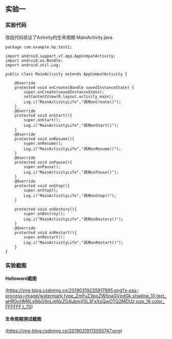 ## 实验一

### 实验代码
改段代码验证了Activity的生命周期
MainActivity.java
```
package com.example.hp.test1;

import android.support.v7.app.AppCompatActivity;
import android.os.Bundle;
import android.util.Log;

public class MainActivity extends AppCompatActivity {

    @Override
    protected void onCreate(Bundle savedInstanceState) {
        super.onCreate(savedInstanceState);
        setContentView(R.layout.activity_main);
        Log.i("MainActivityLife","调用onCreate()");
    }
    @Override
    protected void onStart(){
        super.onStart();
        Log.i("MainActivityLife","调用onStart()");
    }
    @Override
    protected void onResume(){
        super.onResume();
        Log.i("MainActivityLife","调用onResume()");
    }
    @Override
    protected void onPause(){
        super.onPause();
        Log.i("MainActivityLife","调用onPause()");
    }
    @Override
    protected void onStop(){
        super.onStop();
        Log.i("MainActivityLife","调用onStop()");
    }

    protected void onDestory(){
        super.onDestroy();
        Log.i("MainActivityLife","调用onDestory()");
    }
    @Override
    protected void onRestart(){
        super.onRestart();
        Log.i("MainActivityLife","调用onRestart()");
    }
}

```
### 实验截图
#### Helloword截图
(https://img-blog.csdnimg.cn/20190319235917995.png?x-oss-process=image/watermark,type_ZmFuZ3poZW5naGVpdGk,shadow_10,text_aHR0cHM6Ly9ibG9nLmNzZG4ubmV0L3FxXzQwOTQ2MDUz,size_16,color_FFFFFF,t_70)
#### 生命周期测试截图
(https://img-blog.csdnimg.cn/20190319113055747.png)
